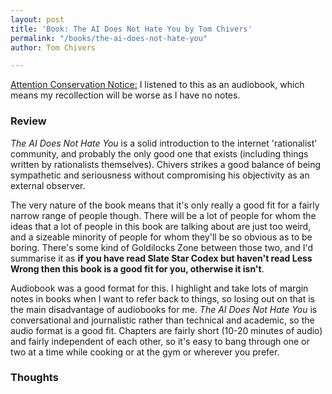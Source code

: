 ```yaml
---
layout: post
title: 'Book: The AI Does Not Hate You by Tom Chivers'
permalink: "/books/the-ai-does-not-hate-you"
author: Tom Chivers

---
```

[Attention Conservation Notice:](../attention_policy) I listened to this as an audiobook, which means my recollection will be worse as I have no notes.

### Review

_The AI Does Not Hate You_ is a solid introduction to the internet 'rationalist' community, and probably the only good one that exists (including things written by rationalists themselves). Chivers strikes a good balance of being sympathetic and seriousness without compromising his objectivity as an external observer.

The very nature of the book means that it's only really a good fit for a fairly narrow range of people though. There will be a lot of people for whom the ideas that a lot of people in this book are talking about are just too weird, and a sizeable minority of people for whom they'll be so obvious as to be boring. There's some kind of Goldilocks Zone between those two, and I'd summarise it as **if you have read Slate Star Codex but haven't read Less Wrong then this book is a good fit for you, otherwise it isn't**.

Audiobook was a good format for this. I highlight and take lots of margin notes in books when I want to refer back to things, so losing out on that is the main disadvantage of audiobooks for me. _The AI Does Not Hate You_ is conversational and journalistic rather than technical and academic, so the audio format is a good fit. Chapters are fairly short (10-20 minutes of audio) and fairly independent of each other, so it's easy to bang through one or two at a time while cooking or at the gym or wherever you prefer.

### Thoughts